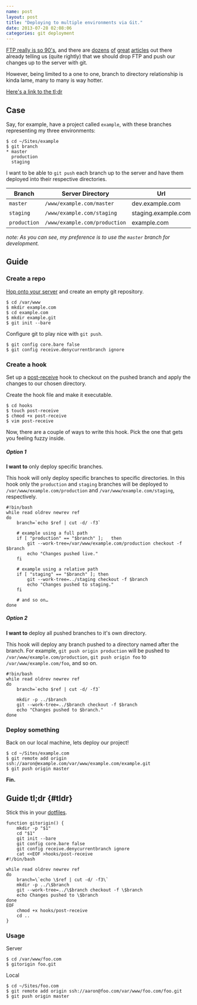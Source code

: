```yaml
---
name: post
layout: post
title: "Deploying to multiple environments via Git."
date: 2013-07-28 02:08:06
categories: git deployment
---
```


[FTP really is so 90's](https://coderwall.com/p/xczkaq), and there are [dozens](http://net.tutsplus.com/tutorials/other/the-perfect-workflow-with-git-github-and-ssh/) [of](http://danbarber.me/using-git-for-deployment/) [great](http://ryanflorence.com/simple-git-deployment/) [articles](http://ryanflorence.com/deploying-websites-with-a-tiny-git-hook/) out there already telling us (quite rightly) that we should drop FTP and push our changes up to the server with git.

However, being limited to a one to one, branch to directory relationship is kinda lame, many to many is way hotter.

[Here's a link to the tl;dr](#tldr)

## Case
Say, for example, have a project called `example`, with these branches representing my three environments:

	$ cd ~/Sites/example
	$ git branch
	* master
	  production
	  staging

I want to be able to `git push` each branch up to the server and have them deployed into their respective directories.

Branch       | Server Directory                 | Url
-------------|----------------------------------|-------------
`master`     | `/www/example.com/master`        | dev.example.com
`staging`    | `/www/example.com/staging`       | staging.example.com
`production` | `/www/example.com/production`    | example.com


_note: As you can see, my preference is to use the `master` branch for development._

## Guide
### Create a repo
[Hop onto your server](/silky-smooth-hopping) and create an empty git repository.


	$ cd /var/www
	$ mkdir example.com
	$ cd example.com
	$ mkdir example.git
	$ git init --bare

Configure git to play nice with `git push`.

	$ git config core.bare false
	$ git config receive.denycurrentbranch ignore

### Create a hook
Set up a [post-receive](https://www.kernel.org/pub/software/scm/git/docs/githooks.html#post-receive) hook to checkout on the pushed branch and apply the changes to our chosen directory.

Create the hook file and make it executable.

	$ cd hooks
	$ touch post-receive
	$ chmod +x post-receive
	$ vim post-receive

Now, there are a couple of ways to write this hook. Pick the one that gets you feeling fuzzy inside.

##### Option 1
**I want to** only deploy specific branches.

This hook will only deploy specific branches to specific directories. In this hook only the `production` and `staging` branches will be deployed to `/var/www/example.com/production` and `/var/www/example.com/staging`, respectively.

	#!bin/bash
	while read oldrev newrev ref
	do
		branch=`echo $ref | cut -d/ -f3`

		# example using a full path
		if [ "production" == "$branch" ]; 	then
			git --work-tree=/var/www/example.com/production checkout -f $branch
			echo "Changes pushed live."
		fi

		# example using a relative path
		if [ "staging" == "$branch" ]; then
			git --work-tree=../staging checkout -f $branch
			echo "Changes pushed to staging."
		fi

		# and so on…
	done

##### Option 2
**I want to** deploy all pushed branches to it's own directory.

This hook will deploy any branch pushed to a directory named after the branch. For example, `git push origin production` will be pushed to `/var/www/example.com/production`, `git push origin foo` to `/var/www/example.com/foo`, and so on.

	#!bin/bash
	while read oldrev newrev ref
	do
		branch=`echo $ref | cut -d/ -f3`

		mkdir -p ../$branch
		git --work-tree=../$branch checkout -f $branch
		echo "Changes pushed to $branch."
	done

### Deploy something
Back on our local machine, lets deploy our project!

	$ cd ~/Sites/example.com
	$ git remote add origin ssh://aaron@example.com/var/www/example.com/example.git
	$ git push origin master

**Fin.**

## Guide tl;dr {#tldr}
Stick this in your [dotfiles](http://dotfiles.github.io/).

	function gitorigin() {
		mkdir -p "$1"
		cd "$1"
		git init --bare
		git config core.bare false
		git config receive.denycurrentbranch ignore
		cat <<EOF >hooks/post-receive
	#!/bin/bash

	while read oldrev newrev ref
	do
		branch=\`echo \$ref | cut -d/ -f3\`
		mkdir -p ../\$branch
		git --work-tree=../\$branch checkout -f \$branch
		echo Changes pushed to \$branch
	done
	EOF
		chmod +x hooks/post-receive
		cd ..
	}

### Usage

Server

	$ cd /var/www/foo.com
	$ gitorigin foo.git

Local

	$ cd ~/Sites/foo.com
	$ git remote add origin ssh://aaron@foo.com/var/www/foo.com/foo.git
	$ git push origin master

